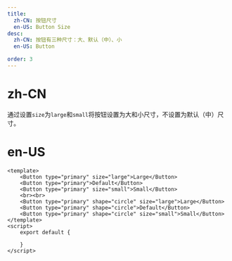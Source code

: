 ```yaml
---
title:
  zh-CN: 按钮尺寸
  en-US: Button Size
desc:
  zh-CN: 按钮有三种尺寸：大、默认（中）、小
  en-US: Button

order: 3
---
```


# zh-CN
通过设置`size`为`large`和`small`将按钮设置为大和小尺寸，不设置为默认（中）尺寸。

# en-US



```vue
<template>
    <Button type="primary" size="large">Large</Button>
    <Button type="primary">Default</Button>
    <Button type="primary" size="small">Small</Button>
    <br><br>
    <Button type="primary" shape="circle" size="large">Large</Button>
    <Button type="primary" shape="circle">Default</Button>
    <Button type="primary" shape="circle" size="small">Small</Button>
</template>
<script>
    export default {

    }
</script>
```
